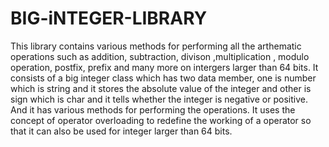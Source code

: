 # BIG-iNTEGER-LIBRARY
This library contains various methods for performing all the arthematic operations such as addition, subtraction, divison ,multiplication , modulo operation, postfix, prefix and many more on intergers larger than 64 bits. It consists of a big integer class which has two data member, one is number which is string and it stores the absolute value of the integer and other is sign which is char and it tells whether the integer is negative or positive. And it has various methods for performing the operations. It uses the concept of operator overloading to redefine the working of a operator so that it can also be used for integer larger than 64 bits.
